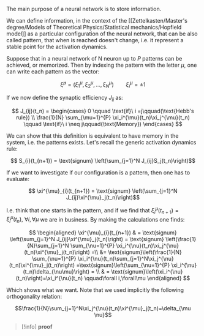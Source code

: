 The main purpose of a neural network is to store information. 

We can define information, in the context of the [[Zettelkasten/Master's degree/Models of Theoretical Physics/Statistical mechanics/Hopfield model]] as a particular configuration of the neural network, that can be also called pattern, that when is reached doesn't change, i.e. it represent a stable point for the activation dynamics. 

Suppose that in a neural network of N neuron up to $P$ patterns can be achieved, or memorized.
Then by indexing the pattern with the letter $\mu$, one can write each pattern as the vector:

$$ \bar{\xi}^{\mu}= (\xi_1^\mu,\xi_2^\mu,\dots,\xi_N^\mu) \qquad \xi_i^{\mu}= \pm 1 $$

If we now define the synaptic efficiency $J_{ij}$ as:

$$ J_{ij}(t_n) = \begin{cases} 0 \qquad \text{if}\ i =j\qquad(\text{Hebb's rule}) \\ \frac{1}{N} \sum_{\mu=1}^{P} \xi_i^{\mu}(t_n)\xi_j^{\mu}(t_n) \qquad \text{if}\ i \neq j\qquad(\text{Memory})
\end{cases} $$

We can show that this definition is equivalent to have memory in the system, i.e. the patterns exists.
Let's recall the generic activation dynamics rule:

$$ S_{i}(t_{n+1}) = \text{signum} \left(\sum_{j=1}^N J_{ij}S_j(t_n)\right)$$

If we want to investigate if our configuration is a pattern, then one has to evaluate:

$$ \xi^{\mu}_{i}(t_{n+1}) = \text{signum} \left(\sum_{j=1}^N J_{ij}\xi^{\mu}_j(t_n)\right)$$

I.e. think that one starts in the pattern, and if we find that $\xi^{\mu}_{i}(t_{n+1})=\xi^{\mu}_{i}(t_{n}), \ \forall i, \forall \mu$ we are in business.
By making the calculations one finds:

$$ \begin{aligned} \xi^{\mu}_{i}(t_{n+1}) & = \text{signum} \left(\sum_{j=1}^N J_{ij}\xi^{\mu}_j(t_n)\right) = \text{signum} \left(\frac{1}{N}\sum_{j=1}^N \sum_{\nu=1}^{P} \xi_i^{\nu}(t_n)\xi_j^{\nu}(t_n)\xi^{\mu}_j(t_n)\right) =\\ &= \text{signum}\left(\frac{1}{N} \sum_{\nu=1}^{P} \xi_i^{\nu}(t_n)\sum_{j=1}^N\xi_j^{\nu}(t_n)\xi^{\mu}_j(t_n)\right) =\text{signum}\left(\sum_{\nu=1}^{P} \xi_i^{\nu}(t_n)\delta_{\nu\mu}\right) = \\ & = \text{signum}\left(\xi_i^{\nu}(t_n)\right)=\xi_i^{\nu}(t_n) \qquad\forall i,\forall\mu  \end{aligned}    $$

Which shows what we want.
Note that  we used implicitly the following orthogonality relation:

$$\frac{1}{N}\sum_{j=1}^N\xi_j^{\nu}(t_n)\xi^{\mu}_j(t_n)=\delta_{\mu \nu}$$

>[!info] **proof**

